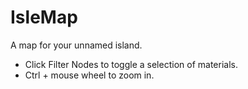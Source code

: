 # IsleMap

A map for your unnamed island.
* Click Filter Nodes to toggle a selection of materials.
* Ctrl + mouse wheel to zoom in.
